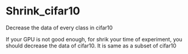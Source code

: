 # Shrink_cifar10
Decrease the data of every class in cifar10

If your GPU is not good enough, for shrik your time of experiment, you should decrease the data of cifar10. 
It is same as a subset of cifar10
